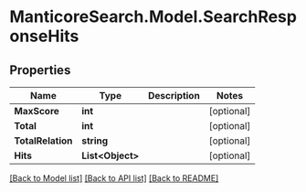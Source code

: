 # ManticoreSearch.Model.SearchResponseHits

## Properties

Name | Type | Description | Notes
------------ | ------------- | ------------- | -------------
**MaxScore** | **int** |  | [optional] 
**Total** | **int** |  | [optional] 
**TotalRelation** | **string** |  | [optional] 
**Hits** | **List&lt;Object&gt;** |  | [optional] 

[[Back to Model list]](../README.md#documentation-for-models) [[Back to API list]](../README.md#documentation-for-api-endpoints) [[Back to README]](../README.md)

